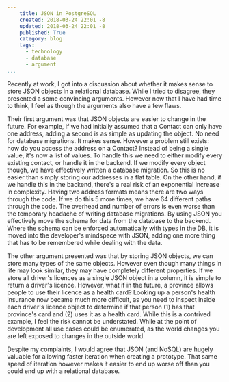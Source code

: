 ```yaml
---
    title: JSON in PostgreSQL
    created: 2018-03-24 22:01 -8
    updated: 2018-03-24 22:01 -8
    published: True
    category: blog
    tags:
      - technology
      - database
      - argument
...
```


Recently at work, I got into a discussion about whether it makes sense to store
JSON objects in a relational database. While I tried to disagree, they
presented a some convincing arguments. However now that I have had time to
think, I feel as though the arguments also have a few flaws.

Their first argument was that JSON objects are easier to change in the future.
For example, if we had initially assumed that a Contact can only have one
address, adding a second is as simple as updating the object. No need for
database migrations. It makes sense. However a problem still exists: how do you
access the address on a Contact? Instead of being a single value, it's now a
list of values. To handle this we need to either modify every existing contact,
or handle it in the backend. If we modify every object though, we have
effectively written a database migration. So this is no easier than simply
storing our addresses in a flat table. On the other hand, if we handle this in
the backend, there's a real risk of an exponential increase in complexity.
Having two address formats means there are two ways through the code. If we do
this 5 more times, we have 64 different paths through the code. The overhead
and number of errors is even worse than the temporary headache of writing
database migrations. By using JSON you effectively move the schema for data
from the database to the backend. Where the schema can be enforced
automatically with types in the DB, it is moved into the developer's mindspace
with JSON, adding one more thing that has to be remembered while dealing with
the data.

The other argument presented was that by storing JSON objects, we can store
many types of the same objects. However even though many things in life may
look similar, they may have completely different properties. If we store all
driver's licences as a single JSON object in a column, it is simple to return a
driver's licence. However, what if in the future, a province allows people to
use their licence as a health card? Looking up a person's health insurance now
became much more difficult, as you need to inspect inside each driver's licence
object to determine if that person (1) has that province's card and (2) uses it
as a health card. While this is a contrived example, I feel the risk cannot be
understated. While at the point of development all use cases could be
enumerated, as the world changes you are left exposed to changes in the outside
world.

Despite my complaints, I would agree that JSON (and NoSQL) are hugely valuable
for allowing faster iteration when creating a prototype. That same speed of
iteration however makes it easier to end up worse off than you could end up
with a relational database.

